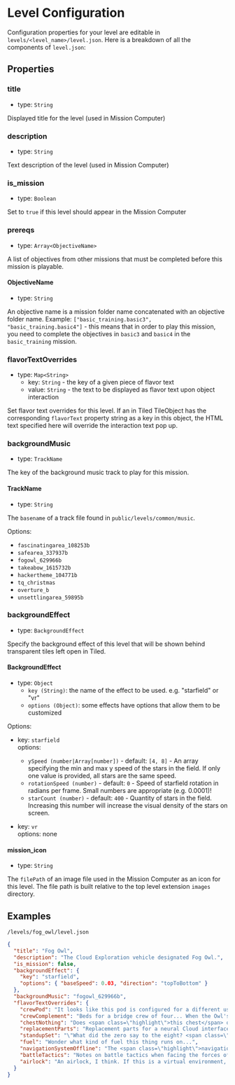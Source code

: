 # Level Configuration

Configuration properties for your level are editable in `levels/<level_name>/level.json`. Here is a breakdown of all the components of `level.json`:

## Properties

### title

- type: `String`

Displayed title for the level (used in Mission Computer)

### description

- type: `String`

Text description of the level (used in Mission Computer)

### is_mission

- type: `Boolean`

Set to `true` if this level should appear in the Mission Computer

### prereqs

- type: `Array<ObjectiveName>`

A list of objectives from other missions that must be completed before this mission is playable.

#### ObjectiveName

- type: `String`

An objective name is a mission folder name concatenated with an objective folder name. Example: `["basic_training.basic3", "basic_training.basic4"]` - this means that in order to play this mission, you need to complete the objectives in `basic3` and `basic4` in the `basic_training` mission.

### flavorTextOverrides

- type: `Map<String>`
  - key: `String` - the key of a given piece of flavor text
  - value: `String` - the text to be displayed as flavor text upon object interaction

Set flavor text overrides for this level. If an in Tiled TileObject has the corresponding `flavorText` property string as a key in this object, the HTML text specified here will override the interaction text pop up.

### backgroundMusic

- type: `TrackName`

The key of the background music track to play for this mission.

#### TrackName

- type: `String`

The `basename` of a track file found in `public/levels/common/music`.

Options:

- `fascinatingarea_108253b`
- `safearea_337937b`
- `fogowl_629966b`
- `takeabow_1615732b`
- `hackertheme_104771b`
- `tq_christmas`
- `overture_b`
- `unsettlingarea_59895b`

### backgroundEffect

- type: `BackgroundEffect`

Specify the background effect of this level that will be shown behind transparent tiles left open in Tiled.

#### BackgroundEffect

- type: `Object`
  - `key (String)`: the name of the effect to be used. e.g. "starfield" or "vr"
  - `options (Object)`: some effects have options that allow them to be customized

Options:

- key: `starfield`<br/>
  options:

  - `ySpeed (number|Array[number])` - default: `[4, 8]` - An array specifying the min and max y speed of the stars in the field. If only one value is provided, all stars are the same speed.
  - `rotationSpeed (number)` - default: `0` - Speed of starfield rotation in radians per frame. Small numbers are appropriate (e.g. 0.0001)!
  - `starCount (number)` - default: `400` - Quantity of stars in the field. Increasing this number will increase the visual density of the stars on screen.

- key: `vr`<br/>
  options: none

#### mission_icon

- type: `String`

The `filePath` of an image file used in the Mission Computer as an icon for this level. The file path is built relative to the top level extension `images` directory.

## Examples

`/levels/fog_owl/level.json`

```json
{
  "title": "Fog Owl",
  "description": "The Cloud Exploration vehicle designated Fog Owl.",
  "is_mission": false,
  "backgroundEffect": {
    "key": "starfield",
    "options": { "baseSpeed": 0.03, "direction": "topToBottom" }
  },
  "backgroundMusic": "fogowl_629966b",
  "flavorTextOverrides": {
    "crewPod": "It looks like this pod is configured for a different user. I should use <span class=\"highlight\">my VR pod</span> instead. It's the <span class=\"highlight\">open pod with the green light on top</span>.",
    "crewComplement": "Beds for a bridge crew of four... When the Owl's ready to fly, I should <span class=\"highlight\">recruit a team</span> for the mission.",
    "chestNothing": "Does <span class=\"highlight\">this chest</span> open? Guess not... Well, it was worth a shot.",
    "replacementParts": "Replacement parts for a neural Cloud interface. Never hurts to be prepared.",
    "standupSet": "\"What did the zero say to the eight? <span class=\"highlight\">Nice belt!</span>\" ... Sadly, that's the best one in this standup routine. I hope whoever wrote this iterates a few more times before going on stage.",
    "fuel": "Wonder what kind of fuel this thing runs on...",
    "navigationSystemOffline": "The <span class=\"highlight\">navigation system</span> lets the ship travel to different parts of The Cloud. Looks like it's still offline...",
    "battleTactics": "Notes on battle tactics when facing the forces of the <span class=\"red\">Legacy Systems</span>. Someone expects trouble once we get the ship online...",
    "airlock": "An airlock, I think. If this is a virtual environment, will I still get <span class=\"highlight\">sucked out into space</span> if I open it? Not sure I want to find out."
  }
}
```
